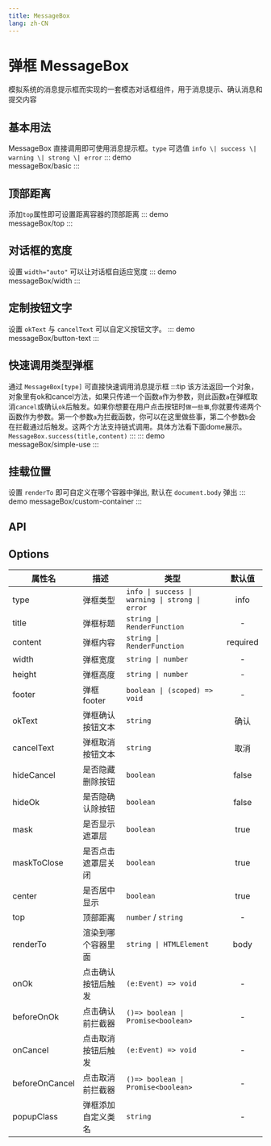 ```yaml
---
title: MessageBox
lang: zh-CN
---
```


# 弹框 MessageBox
模拟系统的消息提示框而实现的一套模态对话框组件，用于消息提示、确认消息和提交内容

## 基本用法
MessageBox 直接调用即可使用消息提示框。`type` 可选值 `info \| success \| warning \| strong \| error`
::: demo  
messageBox/basic
:::

## 顶部距离
添加`top`属性即可设置距离容器的顶部距离
::: demo  
messageBox/top
:::

## 对话框的宽度
设置 `width="auto"` 可以让对话框自适应宽度
::: demo  
messageBox/width
:::

## 定制按钮文字
设置 `okText` 与 `cancelText` 可以自定义按钮文字。
::: demo  
messageBox/button-text
:::

## 快速调用类型弹框
通过 `MessageBox[type]` 可直接快速调用消息提示框
:::tip
该方法返回一个对象，对象里有ok和cancel方法，如果只传递一个函数`a`作为参数，则此函数`a`在弹框取消`cancel`或确认`ok`后触发。如果你想要在用户点击按钮时`做一些事`,你就要传递两个函数作为参数。第一个参数`a`为拦截函数，你可以在这里做些事，第二个参数`b`会在拦截通过后触发。这两个方法支持链式调用。具体方法看下面dome展示。`MessageBox.success(title,content)`
:::
::: demo  
messageBox/simple-use
:::

## 挂载位置
设置 `renderTo` 即可自定义在哪个容器中弹出, 默认在 `document.body` 弹出
::: demo
messageBox/custom-container
:::


## API
## Options
|属性名|描述|类型|默认值|
|---|---|---|:---:|
|type|弹框类型|`info \| success \| warning \| strong \| error` |info|
|title|弹框标题|`string \| RenderFunction` |-|
|content|弹框内容|`string \| RenderFunction` |required|
|width|弹框宽度|`string \| number`  |-|
|height|弹框高度|`string \| number`  |-|
|footer|弹框footer|`boolean \| (scoped) => void`|-|
|okText|弹框确认按钮文本|`string`|确认|
|cancelText|弹框取消按钮文本|`string`|取消|
|hideCancel|是否隐藏删除按钮|`boolean` |false|
|hideOk|是否隐确认除按钮|`boolean`|false|
|mask|是否显示遮罩层|`boolean`|true|
|maskToClose|是否点击遮罩层关闭|`boolean`|true|
|center|是否居中显示|`boolean`|true|
|top|顶部距离|`number` / `string`|-|
|renderTo|渲染到哪个容器里面|`string \| HTMLElement`|body|
|onOk|点击确认按钮后触发|`(e:Event) => void`|-|
|beforeOnOk|点击确认前拦截器|`()=> boolean \| Promise<boolean>`|-|
|onCancel|点击取消按钮后触发|`(e:Event) => void`|-|
|beforeOnCancel|点击取消前拦截器|`()=> boolean \| Promise<boolean>`|-|
|popupClass|弹框添加自定义类名|`string`|-|









